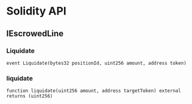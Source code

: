 # Solidity API

## IEscrowedLine

### Liquidate

```solidity
event Liquidate(bytes32 positionId, uint256 amount, address token)
```

### liquidate

```solidity
function liquidate(uint256 amount, address targetToken) external returns (uint256)
```

